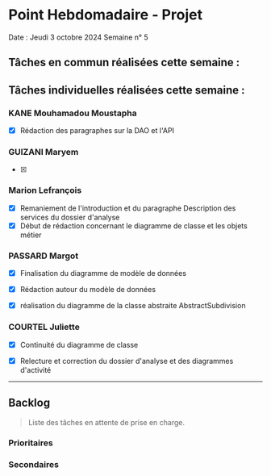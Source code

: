 # Point Hebdomadaire - Projet

Date : Jeudi 3 octobre 2024
Semaine n° 5

## Tâches en commun réalisées cette semaine :

## Tâches individuelles réalisées cette semaine :

### KANE Mouhamadou Moustapha
- [x] Rédaction des paragraphes sur la DAO et l'API


### GUIZANI Maryem
- [x]

### Marion Lefrançois
- [x] Remaniement de l'introduction et du paragraphe Description des services du dossier d'analyse
- [x] Début de rédaction concernant le diagramme de classe et les objets métier

### PASSARD Margot
- [x] Finalisation du diagramme de modèle de données
- [x] Rédaction autour du modèle de données
- [x] réalisation du diagramme de la classe abstraite AbstractSubdivision  


### COURTEL Juliette
- [x] Continuité du diagramme de classe
- [x] Relecture et correction du dossier d'analyse et des diagrammes d'activité


---

## Backlog

> Liste des tâches en attente de prise en charge.

### Prioritaires

### Secondaires

